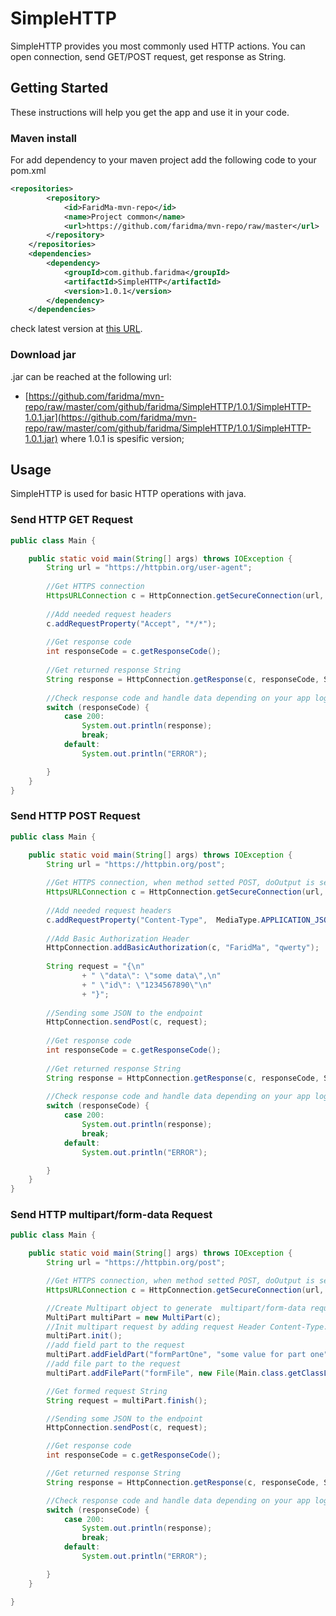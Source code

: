 # SimpleHTTP

SimpleHTTP provides you most commonly used HTTP actions. You can open connection, send GET/POST request, get response as String. 

## Getting Started 

These instructions will help you get the app and use it in your code.

### Maven install

For add dependency to your maven project add the following code to your pom.xml

```xml
<repositories>
        <repository>
            <id>FaridMa-mvn-repo</id>
            <name>Project common</name>
            <url>https://github.com/faridma/mvn-repo/raw/master</url>
        </repository>
    </repositories>
    <dependencies>
        <dependency>
            <groupId>com.github.faridma</groupId>
            <artifactId>SimpleHTTP</artifactId>
            <version>1.0.1</version>
        </dependency>
    </dependencies>
```

check latest version at [this URL](https://github.com/FaridMa/mvn-repo/tree/master/com/github/faridma/SimpleHTTP).

### Download jar 

.jar can be reached at the following url:
 
* [https://github.com/faridma/mvn-repo/raw/master/com/github/faridma/SimpleHTTP/1.0.1/SimpleHTTP-1.0.1.jar](https://github.com/faridma/mvn-repo/raw/master/com/github/faridma/SimpleHTTP/1.0.1/SimpleHTTP-1.0.1.jar)
where 1.0.1 is spesific version;

## Usage

SimpleHTTP is used for basic HTTP operations with java. 

### Send HTTP GET Request

```java
public class Main {

    public static void main(String[] args) throws IOException {
        String url = "https://httpbin.org/user-agent";
        
        //Get HTTPS connection
        HttpsURLConnection c = HttpConnection.getSecureConnection(url, HttpMethod.GET);
        
        //Add needed request headers
        c.addRequestProperty("Accept", "*/*");
        
        //Get response code 
        int responseCode = c.getResponseCode();
        
        //Get returned response String
        String response = HttpConnection.getResponse(c, responseCode, StandardCharsets.UTF_8);
        
        //Check response code and handle data depending on your app logic
        switch (responseCode) {
            case 200:
                System.out.println(response);
                break;
            default:
                System.out.println("ERROR");

        }
    }
}
```

### Send HTTP POST Request

```java
public class Main {

    public static void main(String[] args) throws IOException {
        String url = "https://httpbin.org/post";
        
        //Get HTTPS connection, when method setted POST, doOutput is setted true;
        HttpsURLConnection c = HttpConnection.getSecureConnection(url, HttpMethod.POST);
        
        //Add needed request headers
        c.addRequestProperty("Content-Type",  MediaType.APPLICATION_JSON);
        
        //Add Basic Authorization Header
        HttpConnection.addBasicAuthorization(c, "FaridMa", "qwerty");
        
        String request = "{\n"
                + "	\"data\": \"some data\",\n"
                + "	\"id\": \"1234567890\"\n"
                + "}";
        
        //Sending some JSON to the endpoint
        HttpConnection.sendPost(c, request);
        
        //Get response code 
        int responseCode = c.getResponseCode();
        
        //Get returned response String
        String response = HttpConnection.getResponse(c, responseCode, StandardCharsets.UTF_8);
        
        //Check response code and handle data depending on your app logic
        switch (responseCode) {
            case 200:
                System.out.println(response);
                break;
            default:
                System.out.println("ERROR");

        }
    }
}
```
### Send HTTP multipart/form-data Request

```java
public class Main {

    public static void main(String[] args) throws IOException {
        String url = "https://httpbin.org/post";

        //Get HTTPS connection, when method setted POST, doOutput is setted true;
        HttpsURLConnection c = HttpConnection.getSecureConnection(url, HttpMethod.POST);

        //Create Multipart object to generate  multipart/form-data request
        MultiPart multiPart = new MultiPart(c);
        //Init multipart request by adding request Header Content-Type: multipart/form-data
        multiPart.init();
        //add field part to the request
        multiPart.addFieldPart("formPartOne", "some value for part one");
        //add file part to the request
        multiPart.addFilePart("formFile", new File(Main.class.getClassLoader().getResource("croco.jpg").getPath()), "image/jpg");

        //Get formed request String
        String request = multiPart.finish();

        //Sending some JSON to the endpoint
        HttpConnection.sendPost(c, request);

        //Get response code 
        int responseCode = c.getResponseCode();

        //Get returned response String
        String response = HttpConnection.getResponse(c, responseCode, StandardCharsets.UTF_8);

        //Check response code and handle data depending on your app logic
        switch (responseCode) {
            case 200:
                System.out.println(response);
                break;
            default:
                System.out.println("ERROR");

        }
    }

}
```